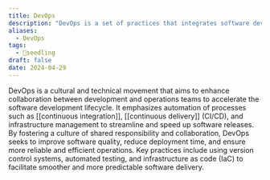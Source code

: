 ```yaml
---
title: DevOps
description: "DevOps is a set of practices that integrates software development and IT operations to improve collaboration, automation, and delivery speed in software development."
aliases:
  - DevOps
tags:
  - 🌱seedling
draft: false
date: 2024-04-29
---
```


DevOps is a cultural and technical movement that aims to enhance collaboration between development and operations teams to accelerate the software development lifecycle. It emphasizes automation of processes such as [[continuous integration]], [[continuous delivery]] (CI/CD), and infrastructure management to streamline and speed up software releases. By fostering a culture of shared responsibility and collaboration, DevOps seeks to improve software quality, reduce deployment time, and ensure more reliable and efficient operations. Key practices include using version control systems, automated testing, and infrastructure as code (IaC) to facilitate smoother and more predictable software delivery.
